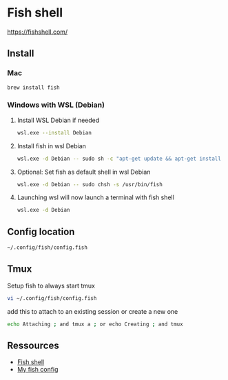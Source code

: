 # Fish shell

https://fishshell.com/

## Install 

### Mac

```sh
brew install fish
```

### Windows with WSL (Debian)

1. Install WSL Debian if needed
	```sh
	wsl.exe --install Debian
	```
2. Install fish in wsl Debian
	```sh
	wsl.exe -d Debian -- sudo sh -c "apt-get update && apt-get install fish"
	```
3. Optional: Set fish as default shell in wsl Debian
	```sh
	wsl.exe -d Debian -- sudo chsh -s /usr/bin/fish
	```
4. Launching wsl will now launch a terminal with fish shell
    ```sh
	wsl.exe -d Debian
    ```

## Config location

```sh
~/.config/fish/config.fish
```

## Tmux

Setup fish to always start tmux
  
```sh
vi ~/.config/fish/config.fish
```

add this to attach to an existing session or create a new one

```sh
echo Attaching ; and tmux a ; or echo Creating ; and tmux
```

## Ressources

- [Fish shell](https://fishshell.com/)
- [My fish config](../assets/fish/custom_config.fish)